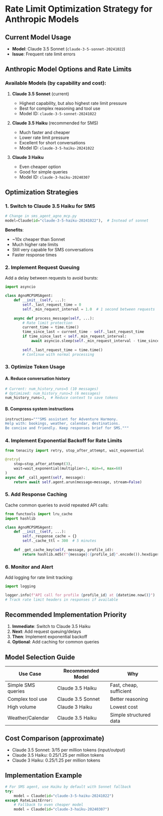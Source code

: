 # Rate Limit Optimization Strategy for Anthropic Models

## Current Model Usage
- **Model**: Claude 3.5 Sonnet (`claude-3-5-sonnet-20241022`)
- **Issue**: Frequent rate limit errors

## Anthropic Model Options and Rate Limits

### Available Models (by capability and cost):
1. **Claude 3.5 Sonnet** (current)
   - Highest capability, but also highest rate limit pressure
   - Best for complex reasoning and tool use
   - Model ID: `claude-3-5-sonnet-20241022`

2. **Claude 3.5 Haiku** (recommended for SMS)
   - Much faster and cheaper
   - Lower rate limit pressure
   - Excellent for short conversations
   - Model ID: `claude-3-5-haiku-20241022`

3. **Claude 3 Haiku**
   - Even cheaper option
   - Good for simple queries
   - Model ID: `claude-3-haiku-20240307`

## Optimization Strategies

### 1. Switch to Claude 3.5 Haiku for SMS
```python
# Change in sms_agent_agno_mcp.py
model=Claude(id="claude-3-5-haiku-20241022"),  # Instead of sonnet
```
**Benefits**: 
- ~10x cheaper than Sonnet
- Much higher rate limits
- Still very capable for SMS conversations
- Faster response times

### 2. Implement Request Queuing
Add a delay between requests to avoid bursts:
```python
import asyncio

class AgnoMCPSMSAgent:
    def __init__(self, ...):
        self._last_request_time = 0
        self._min_request_interval = 1.0  # 1 second between requests
    
    async def process_message(self, ...):
        # Rate limit protection
        current_time = time.time()
        time_since_last = current_time - self._last_request_time
        if time_since_last < self._min_request_interval:
            await asyncio.sleep(self._min_request_interval - time_since_last)
        
        self._last_request_time = time.time()
        # Continue with normal processing
```

### 3. Optimize Token Usage

#### A. Reduce conversation history
```python
# Current: num_history_runs=5 (10 messages)
# Optimized: num_history_runs=3 (6 messages)
num_history_runs=3,  # Reduce context to save tokens
```

#### B. Compress system instructions
```python
instructions="""SMS assistant for Adventure Harmony.
Help with: bookings, weather, calendar, destinations.
Be concise and friendly. Keep responses brief for SMS."""
```

### 4. Implement Exponential Backoff for Rate Limits
```python
from tenacity import retry, stop_after_attempt, wait_exponential

@retry(
    stop=stop_after_attempt(3),
    wait=wait_exponential(multiplier=1, min=4, max=60)
)
async def _call_agent(self, message):
    return await self.agent.arun(message=message, stream=False)
```

### 5. Add Response Caching
Cache common queries to avoid repeated API calls:
```python
from functools import lru_cache
import hashlib

class AgnoMCPSMSAgent:
    def __init__(self, ...):
        self._response_cache = {}
        self._cache_ttl = 300  # 5 minutes
    
    def _get_cache_key(self, message, profile_id):
        return hashlib.md5(f"{message}:{profile_id}".encode()).hexdigest()
```

### 6. Monitor and Alert
Add logging for rate limit tracking:
```python
import logging

logger.info(f"API call for profile {profile_id} at {datetime.now()}")
# Track rate limit headers in responses if available
```

## Recommended Implementation Priority

1. **Immediate**: Switch to Claude 3.5 Haiku
2. **Next**: Add request queuing/delays
3. **Then**: Implement exponential backoff
4. **Optional**: Add caching for common queries

## Model Selection Guide

| Use Case | Recommended Model | Why |
|----------|------------------|-----|
| Simple SMS queries | Claude 3.5 Haiku | Fast, cheap, sufficient |
| Complex tool use | Claude 3.5 Sonnet | Better reasoning |
| High volume | Claude 3 Haiku | Lowest cost |
| Weather/Calendar | Claude 3.5 Haiku | Simple structured data |

## Cost Comparison (approximate)
- Claude 3.5 Sonnet: $3/$15 per million tokens (input/output)
- Claude 3.5 Haiku: $0.25/$1.25 per million tokens
- Claude 3 Haiku: $0.25/$1.25 per million tokens

## Implementation Example
```python
# For SMS agent, use Haiku by default with Sonnet fallback
try:
    model = Claude(id="claude-3-5-haiku-20241022")
except RateLimitError:
    # Fallback to even cheaper model
    model = Claude(id="claude-3-haiku-20240307")
```
